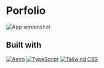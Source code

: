 # Porfolio

![App screenshot](https://api.microlink.io/?url=https%3A%2F%2Fantoinejosset.fr&overlay.browser=dark&overlay.background=linear-gradient%28225deg%2C+%23FF057C+0%25%2C+%238D0B93+50%25%2C+%23321575+100%25%29&screenshot=true&embed=screenshot.url)

## Built with

[![Astro](https://img.shields.io/badge/Astro-%23232530?style=for-the-badge&logo=astro&logoColor=white)](https://astro.build/)
[![TypeScript](https://img.shields.io/badge/typescript-%23007ACC.svg?style=for-the-badge&logo=typescript&logoColor=white)](https://www.typescriptlang.org/)
[![Tailwind CSS](https://img.shields.io/badge/tailwindcss-%2338B2AC.svg?style=for-the-badge&logo=tailwind-css&logoColor=white)](https://tailwindcss.com/)
